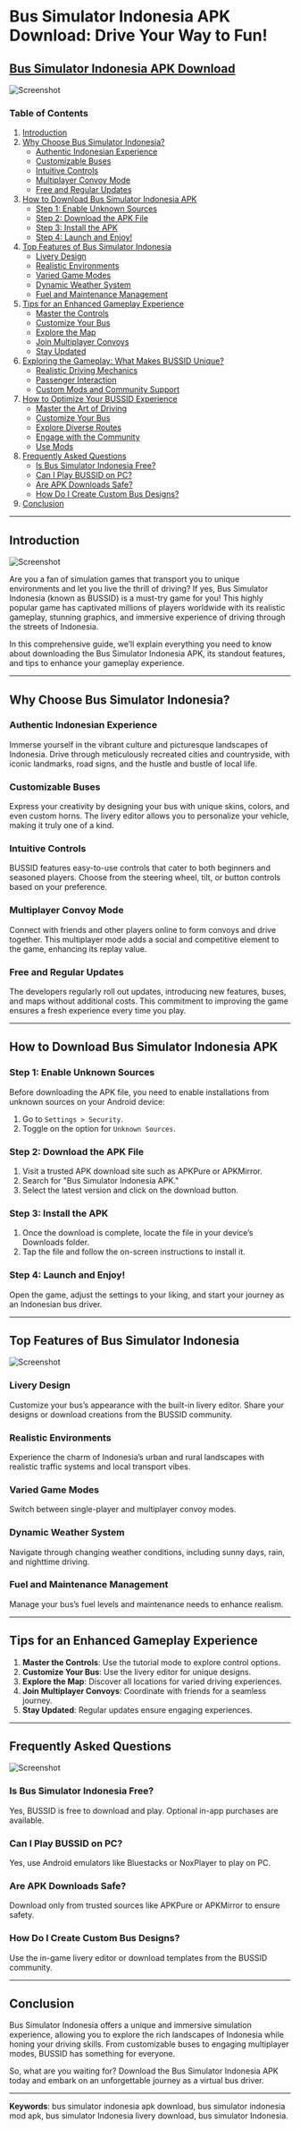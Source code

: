# Bus Simulator Indonesia APK Download: Drive Your Way to Fun!

##  [Bus Simulator Indonesia APK Download](https://www.rupesholee.com.np/2025/01/bus-simulator-indonesia-apk-download.html)

![Screenshot](https://play-lh.googleusercontent.com/1QCQA-gxAqfFiXF-lVo60IIAiAoxMOfkyaHYKnVbKIzw1HZIzISJcIDjJpmrcoWaag=w2560-h1440-rw)

### Table of Contents

1. [Introduction](#introduction)
2. [Why Choose Bus Simulator Indonesia?](#why-choose-bus-simulator-indonesia)
   - [Authentic Indonesian Experience](#authentic-indonesian-experience)
   - [Customizable Buses](#customizable-buses)
   - [Intuitive Controls](#intuitive-controls)
   - [Multiplayer Convoy Mode](#multiplayer-convoy-mode)
   - [Free and Regular Updates](#free-and-regular-updates)
3. [How to Download Bus Simulator Indonesia APK](#how-to-download-bus-simulator-indonesia-apk)
   - [Step 1: Enable Unknown Sources](#step-1-enable-unknown-sources)
   - [Step 2: Download the APK File](#step-2-download-the-apk-file)
   - [Step 3: Install the APK](#step-3-install-the-apk)
   - [Step 4: Launch and Enjoy!](#step-4-launch-and-enjoy)
4. [Top Features of Bus Simulator Indonesia](#top-features-of-bus-simulator-indonesia)
   - [Livery Design](#livery-design)
   - [Realistic Environments](#realistic-environments)
   - [Varied Game Modes](#varied-game-modes)
   - [Dynamic Weather System](#dynamic-weather-system)
   - [Fuel and Maintenance Management](#fuel-and-maintenance-management)
5. [Tips for an Enhanced Gameplay Experience](#tips-for-an-enhanced-gameplay-experience)
   - [Master the Controls](#master-the-controls)
   - [Customize Your Bus](#customize-your-bus)
   - [Explore the Map](#explore-the-map)
   - [Join Multiplayer Convoys](#join-multiplayer-convoys)
   - [Stay Updated](#stay-updated)
6. [Exploring the Gameplay: What Makes BUSSID Unique?](#exploring-the-gameplay-what-makes-bussid-unique)
   - [Realistic Driving Mechanics](#realistic-driving-mechanics)
   - [Passenger Interaction](#passenger-interaction)
   - [Custom Mods and Community Support](#custom-mods-and-community-support)
7. [How to Optimize Your BUSSID Experience](#how-to-optimize-your-bussid-experience)
   - [Master the Art of Driving](#master-the-art-of-driving)
   - [Customize Your Bus](#customize-your-bus-2)
   - [Explore Diverse Routes](#explore-diverse-routes)
   - [Engage with the Community](#engage-with-the-community)
   - [Use Mods](#use-mods)
8. [Frequently Asked Questions](#frequently-asked-questions)
   - [Is Bus Simulator Indonesia Free?](#is-bus-simulator-indonesia-free)
   - [Can I Play BUSSID on PC?](#can-i-play-bussid-on-pc)
   - [Are APK Downloads Safe?](#are-apk-downloads-safe)
   - [How Do I Create Custom Bus Designs?](#how-do-i-create-custom-bus-designs)
9. [Conclusion](#conclusion)

---

## Introduction
![Screenshot](https://play-lh.googleusercontent.com/ckalEKuhNqVi6TPv8bkHYVS3bs7nLXiETaXxGl_0STgZeUAlUZdmJAskavytGrsTG0o=w2560-h1440-rw)


Are you a fan of simulation games that transport you to unique environments and let you live the thrill of driving? If yes, Bus Simulator Indonesia (known as BUSSID) is a must-try game for you! This highly popular game has captivated millions of players worldwide with its realistic gameplay, stunning graphics, and immersive experience of driving through the streets of Indonesia.

In this comprehensive guide, we’ll explain everything you need to know about downloading the Bus Simulator Indonesia APK, its standout features, and tips to enhance your gameplay experience.

---

## Why Choose Bus Simulator Indonesia?

### Authentic Indonesian Experience
Immerse yourself in the vibrant culture and picturesque landscapes of Indonesia. Drive through meticulously recreated cities and countryside, with iconic landmarks, road signs, and the hustle and bustle of local life.

### Customizable Buses
Express your creativity by designing your bus with unique skins, colors, and even custom horns. The livery editor allows you to personalize your vehicle, making it truly one of a kind.

### Intuitive Controls
BUSSID features easy-to-use controls that cater to both beginners and seasoned players. Choose from the steering wheel, tilt, or button controls based on your preference.

### Multiplayer Convoy Mode
Connect with friends and other players online to form convoys and drive together. This multiplayer mode adds a social and competitive element to the game, enhancing its replay value.

### Free and Regular Updates
The developers regularly roll out updates, introducing new features, buses, and maps without additional costs. This commitment to improving the game ensures a fresh experience every time you play.

---

## How to Download Bus Simulator Indonesia APK

### Step 1: Enable Unknown Sources
Before downloading the APK file, you need to enable installations from unknown sources on your Android device:

1. Go to `Settings > Security`.
2. Toggle on the option for `Unknown Sources`.

### Step 2: Download the APK File
1. Visit a trusted APK download site such as APKPure or APKMirror.
2. Search for "Bus Simulator Indonesia APK."
3. Select the latest version and click on the download button.

### Step 3: Install the APK
1. Once the download is complete, locate the file in your device’s Downloads folder.
2. Tap the file and follow the on-screen instructions to install it.

### Step 4: Launch and Enjoy!
Open the game, adjust the settings to your liking, and start your journey as an Indonesian bus driver.

---

## Top Features of Bus Simulator Indonesia
![Screenshot](https://play-lh.googleusercontent.com/vCWCOFlgaiqGT5_8Wfx7KsFqKzHuElsipBvbhxhYoE3r5aAMq1xcvmlBCnKtp0r8HB_m=w2560-h1440-rw)


### Livery Design
Customize your bus’s appearance with the built-in livery editor. Share your designs or download creations from the BUSSID community.

### Realistic Environments
Experience the charm of Indonesia’s urban and rural landscapes with realistic traffic systems and local transport vibes.

### Varied Game Modes
Switch between single-player and multiplayer convoy modes.

### Dynamic Weather System
Navigate through changing weather conditions, including sunny days, rain, and nighttime driving.

### Fuel and Maintenance Management
Manage your bus’s fuel levels and maintenance needs to enhance realism.

---

## Tips for an Enhanced Gameplay Experience

1. **Master the Controls**: Use the tutorial mode to explore control options.
2. **Customize Your Bus**: Use the livery editor for unique designs.
3. **Explore the Map**: Discover all locations for varied driving experiences.
4. **Join Multiplayer Convoys**: Coordinate with friends for a seamless journey.
5. **Stay Updated**: Regular updates ensure engaging experiences.

---

## Frequently Asked Questions
![Screenshot](https://play-lh.googleusercontent.com/AIoHDZAtXEsZnwsxnbd_N-gdP7nwCytGXctzKF5FIKTsVbDXIf1RGRSKQSjNml9IGCjj=w2560-h1440-rw)


### Is Bus Simulator Indonesia Free?
Yes, BUSSID is free to download and play. Optional in-app purchases are available.

### Can I Play BUSSID on PC?
Yes, use Android emulators like Bluestacks or NoxPlayer to play on PC.

### Are APK Downloads Safe?
Download only from trusted sources like APKPure or APKMirror to ensure safety.

### How Do I Create Custom Bus Designs?
Use the in-game livery editor or download templates from the BUSSID community.

---

## Conclusion

Bus Simulator Indonesia offers a unique and immersive simulation experience, allowing you to explore the rich landscapes of Indonesia while honing your driving skills. From customizable buses to engaging multiplayer modes, BUSSID has something for everyone.

So, what are you waiting for? Download the Bus Simulator Indonesia APK today and embark on an unforgettable journey as a virtual bus driver.

---

**Keywords**: bus simulator indonesia apk download, bus simulator indonesia mod apk, bus simulator Indonesia livery download, bus simulator Indonesia.
